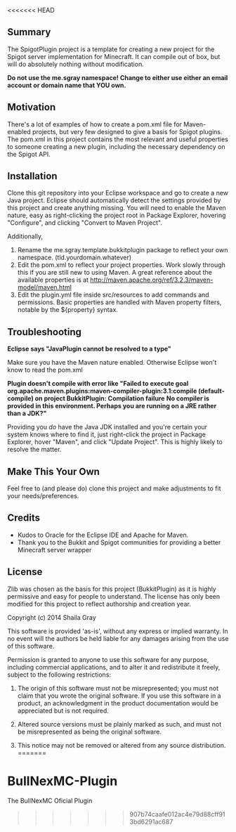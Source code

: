 <<<<<<< HEAD
## Summary

The SpigotPlugin project is a template for creating a new project for the Spigot server implementation for Minecraft. It can compile out of box, but will do absolutely nothing without modification.

**Do not use the me.sgray namespace! Change to either use either an email account or domain name that YOU own.**

## Motivation

There's a lot of examples of how to create a pom.xml file for Maven-enabled projects, but very few designed to give a basis for Spigot plugins. The pom.xml in this project contains the most relevant and useful properties to someone creating a new plugin, including the necessary dependency on the Spigot API.

## Installation

Clone this git repository into your Eclipse workspace and go to create a new Java project. Eclipse should automatically detect the settings provided by this project and create anything missing. You will need to enable the Maven nature, easy as right-clicking the project root in Package Explorer, hovering "Configure", and clicking "Convert to Maven Project".

Additionally,

1. Rename the me.sgray.template.bukkitplugin package to reflect your own namespace. (tld.yourdomain.whatever)
2. Edit the pom.xml to reflect your project properties. Work slowly through this if you are still new to using Maven. A great reference about the available properties is at http://maven.apache.org/ref/3.2.3/maven-model/maven.html
3. Edit the plugin.yml file inside src/resources to add commands and permissions. Basic properties are handled with Maven property filters, notable by the ${property} syntax.

## Troubleshooting

**Eclipse says "JavaPlugin cannot be resolved to a type"**

Make sure you have the Maven nature enabled. Otherwise Eclipse won't know to read the pom.xml

**Plugin doesn't compile with error like "Failed to execute goal org.apache.maven.plugins:maven-compiler-plugin:3.1:compile (default-compile) on project BukkitPlugin: Compilation failure**
**No compiler is provided in this environment. Perhaps you are running on a JRE rather than a JDK?"**

Providing you *do* have the Java JDK installed and you're certain your system knows where to find it, just right-click the project in Package Explorer, hover "Maven", and click "Update Project". This is highly likely to resolve the matter.

## Make This Your Own

Feel free to (and please do) clone this project and make adjustments to fit your needs/preferences.

## Credits

* Kudos to Oracle for the Eclipse IDE and Apache for Maven.
* Thank you to the Bukkit and Spigot communities for providing a better Minecraft server wrapper

## License

Zlib was chosen as the basis for this project (BukkitPlugin) as it is highly permissive and easy for people to understand. The license has only been modified for this project to reflect authorship and creation year.

Copyright (c) 2014 Shaila Gray

This software is provided 'as-is', without any express or implied
warranty. In no event will the authors be held liable for any damages
arising from the use of this software.

Permission is granted to anyone to use this software for any purpose,
including commercial applications, and to alter it and redistribute it
freely, subject to the following restrictions:

1. The origin of this software must not be misrepresented; you must not
claim that you wrote the original software. If you use this software
in a product, an acknowledgment in the product documentation would be
appreciated but is not required.

2. Altered source versions must be plainly marked as such, and must not be
misrepresented as being the original software.

3. This notice may not be removed or altered from any source
distribution.
=======
# BullNexMC-Plugin
The BullNexMC Oficial Plugin
>>>>>>> 907b74caafe012ac4e79d88cff913bd6291ac687
